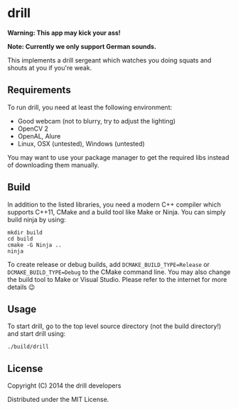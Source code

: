 # drill

**Warning: This app may kick your ass!**

**Note: Currently we only support German sounds.**

This implements a drill sergeant which watches you doing squats and shouts at you if you're weak.

## Requirements
To run drill, you need at least the following environment:

* Good webcam (not to blurry, try to adjust the lighting)
* OpenCV 2
* OpenAL, Alure
* Linux, OSX (untested), Windows (untested)

You may want to use your package manager to get the required libs instead of downloading them manually.

## Build
In addition to the listed libraries, you need a modern C++ compiler which supports C++11, CMake and a build tool like Make or Ninja. You can simply build ninja by using:

    mkdir build
    cd build
    cmake -G Ninja ..
    ninja

To create release or debug builds, add `DCMAKE_BUILD_TYPE=Release` or `DCMAKE_BUILD_TYPE=Debug` to the CMake command line. You may also change the build tool to Make or Visual Studio. Please refer to the internet for more details :wink:

## Usage
To start drill, go to the top level source directory (not the build directory!) and start drill using:

    ./build/drill

## License

Copyright (C) 2014 the drill developers

Distributed under the MIT License.

